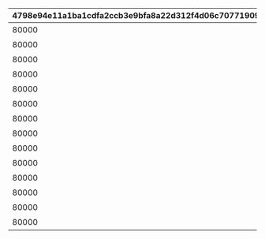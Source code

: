 |4798e94e11a1ba1cdfa2ccb3e9bfa8a22d312f4d06c70771909893a44a26c35b|a8b0ff7c1862449f0612c602ad38febb0063c164bf36287c40fde7e5477f511d|e1224321b7ffe6a2deea5e8d805b93446dbf94ba5a5a3ea30142659436e53dce|595394405f31ad4681ee91b4c63c4a36988595ce3cda31c7d12b6fe51bf6d1fb|a33b6926d5873b238b579f35661afe49e5e461c39fa24a4b0919872ecf5ca85f|09a8cc7d8e182f0b03b29143eef6e36084eee5f5183a6f8724cdc02604844d8f|6fe9c29a90eafa13cd80e2e6a122f697c0762ce79e9da852df11b24cdb6a9091|7edcbc43327066b059b6c3cbd5826eafe967e2304fe44926140000e2653c0d61|6b55e52633627ff10ce5252e339d317d2c98a4634e365e3b6f25bcc918fc9fa5|86849ed60d7d9e898815c1d4cd855db70cc77a0c1df426bab594c49dc465800d|525b9135a3581d2159c4aab66b47af530ea14e34e812dfc909e1bac1aab9a933|e15fe041c19e236b20c09b9df27757dea5b669e15ec4ab708fb77a8bdc9fcb86|
| --- | --- | --- | --- | --- | --- | --- | --- | --- | --- | --- | --- |
|80000|2|80001_2|0|1|80001_1|80001_3|1|★3確定 アニメガチャチケット （プリンセスコネクト！Re:Dive 1）|24005|80001|1|
|80000|2|80002_2|0|1|80002_1|80002_3|1|★3確定 アニメガチャチケット （プリンセスコネクト！Re:Dive 2）|24006|80002|1|
|80000|2|80003_2|0|1|80003_1|80003_3|1|★3確定 アニメガチャチケット （プリンセスコネクト！Re:Dive 3）|24007|80003|1|
|80000|2|80004_2|0|1|80004_1|80004_3|1|★3確定 アニメガチャチケット （プリンセスコネクト！Re:Dive 4）|24008|80004|1|
|80000|2|80005_2|0|1|80005_1|80005_3|1|★3確定 プリコネフェス記念ガチャチケット|24009|80005|1|
|80000|2|80006_2|0|1|80006_1|80006_3|1|★3確定 プリコネフェス2022記念ガチャチケット|24010|80006|1|
|80000|2|80007_2|0|1|80007_1|80007_3|1|★3確定アニメガチャチケット プリンセスコネクト！Re:Dive Season2 1|24011|80007|1|
|80000|2|80008_2|0|1|80008_1|80008_3|1|★3確定アニメガチャチケット プリンセスコネクト！Re:Dive Season2 2|24012|80008|1|
|80000|2|80009_2|0|1|80009_1|80009_3|1|★3確定アニメガチャチケット プリンセスコネクト！Re:Dive Season2 3|24013|80009|1|
|80000|2|80010_2|0|1|80010_1|80010_3|1|★3確定 プリコネフェス2023記念ガチャチケット|24014|80010|1|
|80000|2|80011_2|0|1|80011_1|80011_3|1|★3確定 5周年記念ガチャチケット|24015|80011|1|
|80000|2|80012_2|0|1|80012_1|80012_3|1|★3確定 スタートダッシュガチャチケット|24016|80012|1|
|80000|2|80013_2|0|1|80013_1|80013_3|1|★3確定 プリコネフェス2024記念ガチャチケット|24017|80013|1|
|80000|2|80014_2|0|1|80014_1|80014_3|1|★3確定 プリコネフェス2025記念ガチャチケット|24018|80014|1|